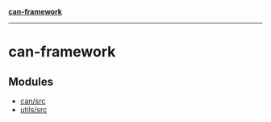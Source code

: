 [**can-framework**](README.md)

***

# can-framework

## Modules

- [can/src](can/src/README.md)
- [utils/src](utils/src/README.md)
